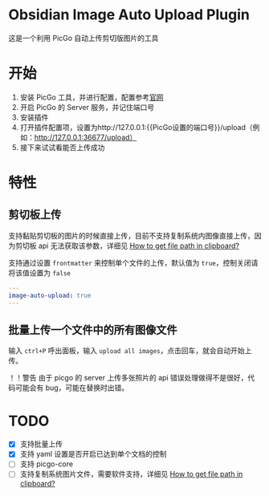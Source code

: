 # Obsidian Image Auto Upload Plugin

这是一个利用 PicGo 自动上传剪切版图片的工具

# 开始

1. 安装 PicGo 工具，并进行配置，配置参考[官网](https://github.com/Molunerfinn/PicGo)
2. 开启 PicGo 的 Server 服务，并记住端口号
3. 安装插件
4. 打开插件配置项，设置为http://127.0.0.1:{{PicGo设置的端口号}}/upload（例如：http://127.0.0.1:36677/upload）
5. 接下来试试看能否上传成功

# 特性

## 剪切板上传

支持黏贴剪切板的图片的时候直接上传，目前不支持复制系统内图像直接上传，因为剪切板 api 无法获取该参数，详细见 [How to get file path in clipboard?](https://forum.obsidian.md/t/how-to-get-file-path-in-clipboard/16480)

支持通过设置 `frontmatter` 来控制单个文件的上传，默认值为 `true`，控制关闭请将该值设置为 `false`

```yaml
---
image-auto-upload: true
---

```

## 批量上传一个文件中的所有图像文件

输入 `ctrl+P` 呼出面板，输入 `upload all images`，点击回车，就会自动开始上传。

！！警告
由于 picgo 的 server 上传多张照片的 api 错误处理做得不是很好，代码可能会有 bug，可能在替换时出错。

# TODO

- [x] 支持批量上传
- [x] 支持 yaml 设置是否开启已达到单个文档的控制
- [ ] 支持 picgo-core
- [ ] 支持复制系统图片文件，需要软件支持，详细见 [How to get file path in clipboard?](https://forum.obsidian.md/t/how-to-get-file-path-in-clipboard/16480)

